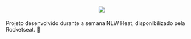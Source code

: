 <h1 align="center">
<img src="https://s3.us-west-2.amazonaws.com/secure.notion-static.com/aa69881a-0995-4e96-8e1a-3766b1da3b3f/Untitled.png?X-Amz-Algorithm=AWS4-HMAC-SHA256&X-Amz-Credential=AKIAT73L2G45O3KS52Y5%2F20211019%2Fus-west-2%2Fs3%2Faws4_request&X-Amz-Date=20211019T102222Z&X-Amz-Expires=86400&X-Amz-Signature=b4c69140c7dee40b0a821851030c2e9ba9cf3860faf05b06348227741685a4d8&X-Amz-SignedHeaders=host&response-content-disposition=filename%20%3D%22Untitled.png%22">
</h1>

Projeto desenvolvido durante a semana NLW Heat, disponibilizado pela Rocketseat. 🚀
